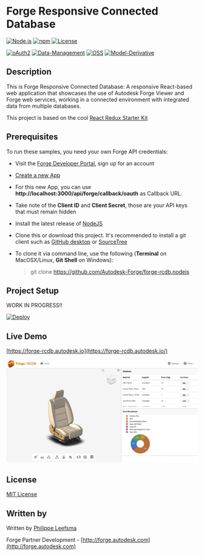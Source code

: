 
# Forge Responsive Connected Database

[![Node.js](https://img.shields.io/badge/Node.js-4.4.3-blue.svg)](https://nodejs.org/)
[![npm](https://img.shields.io/badge/npm-2.15.1-blue.svg)](https://www.npmjs.com/)
[![License](http://img.shields.io/:license-mit-blue.svg)](http://opensource.org/licenses/MIT)

[![oAuth2](https://img.shields.io/badge/oAuth2-v1-green.svg)](http://developer.autodesk.com/)
[![Data-Management](https://img.shields.io/badge/Data%20Management-v1-green.svg)](http://developer.autodesk.com/)
[![OSS](https://img.shields.io/badge/OSS-v2-green.svg)](http://developer.autodesk.com/)
[![Model-Derivative](https://img.shields.io/badge/Model%20Derivative-v2-green.svg)](http://developer.autodesk.com/)

## Description

This is Forge Responsive Connected Database: A responsive React-based web application that showcases the use of Autodesk Forge Viewer and Forge web services, working in a connected environment with integrated data from multiple databases.

This project is based on the cool [React Redux Starter Kit](https://github.com/davezuko/react-redux-starter-kit)


## Prerequisites

To run these samples, you need your own Forge API credentials:

 * Visit the [Forge Developer Portal](https://developer.autodesk.com), sign up for an account
 * [Create a new App](https://developer.autodesk.com/myapps/create)
 * For this new App, you can use <b>http://localhost:3000/api/forge/callback/oauth</b> as Callback URL.
 * Take note of the <b>Client ID</b> and <b>Client Secret</b>, those are your API keys that must remain hidden
 * Install the latest release of [NodeJS](https://nodejs.org)
 * Clone this or download this project. It's recommended to install a git client such as [GitHub desktop](https://desktop.github.com/) or [SourceTree](https://www.sourcetreeapp.com/)
 * To clone it via command line, use the following (<b>Terminal</b> on MacOSX/Linux, <b>Git Shell</b> on Windows):

    > git clone https://github.com/Autodesk-Forge/forge-rcdb.nodejs


## Project Setup

WORK IN PROGRESS!!


[![Deploy](https://www.herokucdn.com/deploy/button.svg)](https://heroku.com/deploy)

## Live Demo

[https://forge-rcdb.autodesk.io](https://forge-rcdb.autodesk.io/)

 ![forge-rcdb](resources/img/forge-rcdb.png)

## License

[MIT License](http://opensource.org/licenses/MIT)

## Written by

Written by [Philippe Leefsma](http://twitter.com/F3lipek)

Forge Partner Development - [http://forge.autodesk.com](http://forge.autodesk.com)
